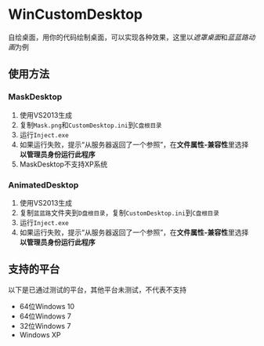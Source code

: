 WinCustomDesktop
=========

自绘桌面，用你的代码绘制桌面，可以实现各种效果，这里以*遮罩桌面*和*蓝蓝路动画*为例


使用方法
---------

### MaskDesktop

1. 使用VS2013生成
2. 复制`Mask.png`和`CustomDesktop.ini`到`C盘根目录`
3. 运行`Inject.exe`
4. 如果运行失败，提示“从服务器返回了一个参照”，在**文件属性-兼容性**里选择**以管理员身份运行此程序**
5. MaskDesktop不支持XP系统

### AnimatedDesktop

1. 使用VS2013生成
2. 复制`蓝蓝路`文件夹到`D盘根目录`，复制`CustomDesktop.ini`到`C盘根目录`
3. 运行`Inject.exe`
4. 如果运行失败，提示“从服务器返回了一个参照”，在**文件属性-兼容性**里选择**以管理员身份运行此程序**


支持的平台
---------

以下是已通过测试的平台，其他平台未测试，不代表不支持

* 64位Windows 10
* 64位Windows 7
* 32位Windows 7
* Windows XP
